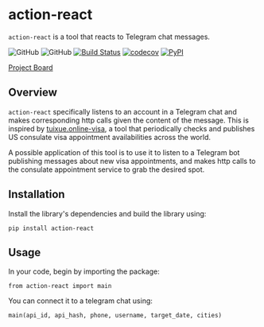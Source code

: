 
# action-react

`action-react` is a tool that reacts to Telegram chat messages.

![GitHub](https://img.shields.io/github/license/yd-wu/action-react)
![GitHub](https://img.shields.io/github/issues/yd-wu/action-react)
[![Build Status](https://github.com/yd-wu/action-react/workflows/Build%20Status/badge.svg?branch=main)](https://github.com/yd-wu/action-react/actions?query=workflow%3A%22Build+Status%22)
[![codecov](https://codecov.io/gh/yd-wu/action-react/branch/main/graph/badge.svg)](https://codecov.io/gh/yd-wu/action-react)
[![PyPI](https://img.shields.io/pypi/v/action-react)](https://pypi.org/project/action-react/)

[Project Board](https://github.com/users/yd-wu/projects/1/views/1)

## Overview
`action-react` specifically listens to an account in a Telegram chat and makes corresponding http calls given the content of the message. This is inspired by [tuixue.online-visa](https://github.com/Trinkle23897/tuixue.online-visa), a tool that periodically checks and publishes US consulate visa appointment availabilities across the world.

A possible application of this tool is to use it to listen to a Telegram bot publishing messages about new visa appointments, and makes http calls to the consulate appointment service to grab the desired spot.

## Installation
Install the library's dependencies and build the library using:

`pip install action-react`

## Usage
In your code, begin by importing the package:

`from action-react import main`

You can connect it to a telegram chat using:

`main(api_id, api_hash, phone, username, target_date, cities)`
